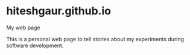 # hiteshgaur.github.io
My web page

This is a personal web page to tell stories about my experiments during software development.
